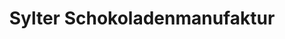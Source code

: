 ---
title: "Sylter Schokoladenmanufaktur"
url: /sylt/sylter-schokoladenmanufaktur/
shop: Süßwaren
---